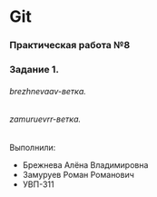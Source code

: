 # Git
### Практическая работа №8
### Задание 1.
###### brezhnevaav-ветка. 
###### zamuruevrr-ветка. 

Выполнили:
* Брежнева Алёна Владимировна
* Замуруев Роман Романович
* УВП-311

